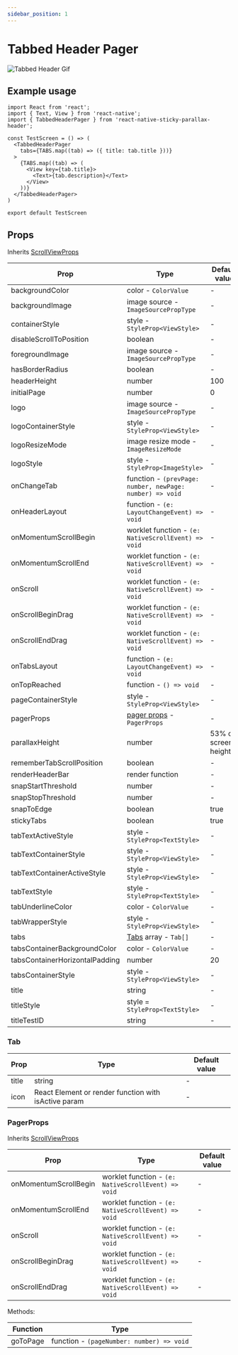 ```yaml
---
sidebar_position: 1
---
```


# Tabbed Header Pager

![Tabbed Header Gif](@site/static/img/assets/readme_Tabbed.gif)

## Example usage

```tsx
import React from 'react';
import { Text, View } from 'react-native';
import { TabbedHeaderPager } from 'react-native-sticky-parallax-header';

const TestScreen = () => (
  <TabbedHeaderPager
    tabs={TABS.map((tab) => ({ title: tab.title }))}
  >
    {TABS.map((tab) => (
      <View key={tab.title}>
        <Text>{tab.description}</Text>
      </View>
    ))}
  </TabbedHeaderPager>
)

export default TestScreen
```

## Props

Inherits [ScrollViewProps](https://reactnative.dev/docs/next/scrollview#props)

| Prop | Type | Default value |
| - | - | - |
| backgroundColor | color - `ColorValue` | - |
| backgroundImage | image source - `ImageSourcePropType` | - |
| containerStyle | style - `StyleProp<ViewStyle>` | - |
| disableScrollToPosition | boolean | - |
| foregroundImage | image source - `ImageSourcePropType` | - |
| hasBorderRadius | boolean | - |
| headerHeight | number | 100 |
| initialPage | number | 0 |
| logo | image source - `ImageSourcePropType` | - |
| logoContainerStyle | style - `StyleProp<ViewStyle>` | - |
| logoResizeMode | image resize mode - `ImageResizeMode` | - |
| logoStyle | style - `StyleProp<ImageStyle>` | - |
| onChangeTab | function - `(prevPage: number, newPage: number) => void` | - |
| onHeaderLayout | function - `(e: LayoutChangeEvent) => void` | - |
| onMomentumScrollBegin | worklet function - `(e: NativeScrollEvent) => void` | - |
| onMomentumScrollEnd | worklet function - `(e: NativeScrollEvent) => void` | - |
| onScroll | worklet function - `(e: NativeScrollEvent) => void` | - |
| onScrollBeginDrag | worklet function - `(e: NativeScrollEvent) => void` | - |
| onScrollEndDrag | worklet function - `(e: NativeScrollEvent) => void` | - |
| onTabsLayout | function - `(e: LayoutChangeEvent) => void` | - |
| onTopReached | function - `() => void` | - |
| pageContainerStyle | style - `StyleProp<ViewStyle>` | - |
| pagerProps | [pager props](#pagerprops) - `PagerProps` | - |
| parallaxHeight | number | 53% of screen's height |
| rememberTabScrollPosition | boolean | - |
| renderHeaderBar | render function | - |
| snapStartThreshold | number | - |
| snapStopThreshold | number | - |
| snapToEdge | boolean | true |
| stickyTabs | boolean | true |
| tabTextActiveStyle | style - `StyleProp<TextStyle>` | - |
| tabTextContainerStyle | style - `StyleProp<ViewStyle>` | - |
| tabTextContainerActiveStyle | style - `StyleProp<ViewStyle>` | - |
| tabTextStyle | style - `StyleProp<TextStyle>` | - |
| tabUnderlineColor | color - `ColorValue` | - |
| tabWrapperStyle | style - `StyleProp<ViewStyle>` | - |
| tabs | [Tabs](#tab) array - `Tab[]` | - |
| tabsContainerBackgroundColor | color - `ColorValue` | - |
| tabsContainerHorizontalPadding | number | 20 |
| tabsContainerStyle | style - `StyleProp<ViewStyle>` | - |
| title | string | - |
| titleStyle | style = `StyleProp<TextStyle>` | - |
| titleTestID | string | - |

### Tab

| Prop | Type | Default value |
| - | - | - |
| title | string | - |
| icon | React Element or render function with isActive param | - |

### PagerProps

Inherits [ScrollViewProps](https://reactnative.dev/docs/next/scrollview#props)

| Prop | Type | Default value |
| - | - | - |
| onMomentumScrollBegin | worklet function - `(e: NativeScrollEvent) => void` | - |
| onMomentumScrollEnd | worklet function - `(e: NativeScrollEvent) => void` | - |
| onScroll | worklet function - `(e: NativeScrollEvent) => void` | - |
| onScrollBeginDrag | worklet function - `(e: NativeScrollEvent) => void` | - |
| onScrollEndDrag | worklet function - `(e: NativeScrollEvent) => void` | - |

Methods:

| Function | Type |
| - | - |
| goToPage | function - `(pageNumber: number) => void` |
